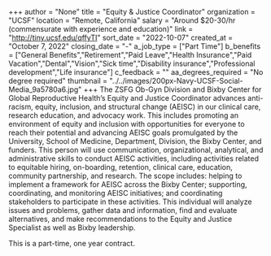 +++
author = "None"
title = "Equity & Justice Coordinator"
organization = "UCSF"
location = "Remote, California"
salary = "Around $20-30/hr (commensurate with experience and education)"
link = "http://tiny.ucsf.edu/qffyTI"
sort_date = "2022-10-07"
created_at = "October 7, 2022"
closing_date = "-"
a_job_type = ["Part Time"]
b_benefits = ["General Benefits","Retirement","Paid Leave","Health Insurance","Paid Vacation","Dental","Vision","Sick time","Disability insurance","Professional development","Life insurance"]
c_feedback = ""
aa_degrees_required = "No degree required"
thumbnail = "../../images/200px-Navy-UCSF-Social-Media_9a5780a6.jpg"
+++
The ZSFG Ob-Gyn Division and Bixby Center for Global Reproductive Health’s Equity and Justice Coordinator advances anti-racism, equity, inclusion, and structural change (AEISC) in our clinical care, research education, and advocacy work. This includes promoting an environment of equity and inclusion with opportunities for everyone to reach their potential and advancing AEISC goals promulgated by the University, School of Medicine, Department, Division, the Bixby Center, and funders. This person will use communication, organizational, analytical, and administrative skills to conduct AEISC activities, including activities related to equitable hiring, on-boarding, retention, clinical care, education, community partnership, and research. The scope includes: helping to implement a framework for AEISC across the Bixby Center; supporting, coordinating, and monitoring AEISC initiatives; and coordinating stakeholders to participate in these activities. This individual will analyze issues and problems, gather data and information, find and evaluate alternatives, and make recommendations to the Equity and Justice Specialist as well as Bixby leadership. 

This is a part-time, one year contract.